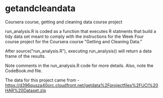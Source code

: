 # getandcleandata
Coursera course, getting and cleaning data course project

run_analysis.R is coded as a function that executes R statments that build
a tidy data set meant to comply with the instructions for the Week Four
course project for the Coursera course "Getting and Cleaning Data."

After source("run_analysis.R"), executing run_analysis() will return a
data frame of the results.

Note comments in the run_analysis.R code for more details. Also, note the CodeBook.md file.

The data for this project came from -
https://d396qusza40orc.cloudfront.net/getdata%2Fprojectfiles%2FUCI%20HAR%20Dataset.zip



